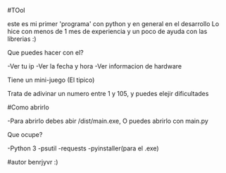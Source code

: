 #TOol 

este es mi primer 'programa' con python y en general en el desarrollo
Lo hice con menos de 1 mes de experiencia y un poco de ayuda con las librerias :)

Que puedes hacer con el?

-Ver tu ip
-Ver la fecha y hora
-Ver informacion de hardware

Tiene un mini-juego (El tipico)

Trata de adivinar un numero entre 1 y 105, y puedes elejir dificultades

#Como abrirlo

-Para abrirlo debes abir /dist/main.exe, O puedes abrirlo con main.py

Que ocupe?

-Python 3
-psutil
-requests
-pyinstaller(para el .exe)

#autor
benrjyvr :)